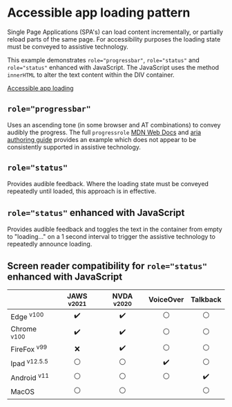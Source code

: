 # Accessible app loading pattern
Single Page Applications (SPA's) can load content incrementally, or partially reload parts of the same page. For accessibility purposes the loading state must be conveyed to assistive technology.

This example demonstrates `role="progressbar"`, `role="status"` and `role="status"` enhanced with JavaScript. The JavaScript uses the method `innerHTML` to alter the text content within the DIV container.

[Accessible app loading](https://canaxess.github.io/app-loading-pattern/index.html)

## `role="progressbar"`
Uses an ascending tone (in some browser and AT combinations) to convey audibly the progress. The full `progressrole` [MDN Web Docs](https://developer.mozilla.org/en-US/docs/Web/Accessibility/ARIA/ARIA_Techniques/Using_the_progressbar_role) and [aria authoring guide](https://www.w3.org/TR/wai-aria-1.1/#progressbar) provides an example which does not appear to be consistently supported in assistive technology.

## `role="status"`
Provides audible feedback. Where the loading state must be conveyed repeatedly until loaded, this approach is in effective.

## `role="status"` enhanced with JavaScript
Provides audible feedback and toggles the text in the container from empty to "loading..." on a 1 second interval to trigger the assistive technology to repeatedly announce loading.

## Screen reader compatibility for `role="status"` enhanced with JavaScript
|   | JAWS <sup>v2021</sup> | NVDA <sup>v2020</sup>  |VoiceOver   |Talkback   |
|---|:-:|:-:|:-:|:-:|
| Edge <sup>v100</sup>  | :heavy_check_mark:  |:heavy_check_mark:   | :white_circle:  | :white_circle:  |
| Chrome <sup>v100</sup>  |:heavy_check_mark:   | :heavy_check_mark:   |:white_circle:   | :white_circle:  |
| FireFox <sup>v99</sup>  | :x:  | :heavy_check_mark:  | :white_circle:  | :white_circle:  |
| Ipad <sup>v12.5.5</sup> | :white_circle:  | :white_circle:  | :heavy_check_mark:  | :white_circle:  |
| Android <sup>v11</sup> | :white_circle:  | :white_circle:  | :white_circle:  | :heavy_check_mark:   |
| MacOS  | :white_circle:  | :white_circle:  |   | :white_circle:  |
